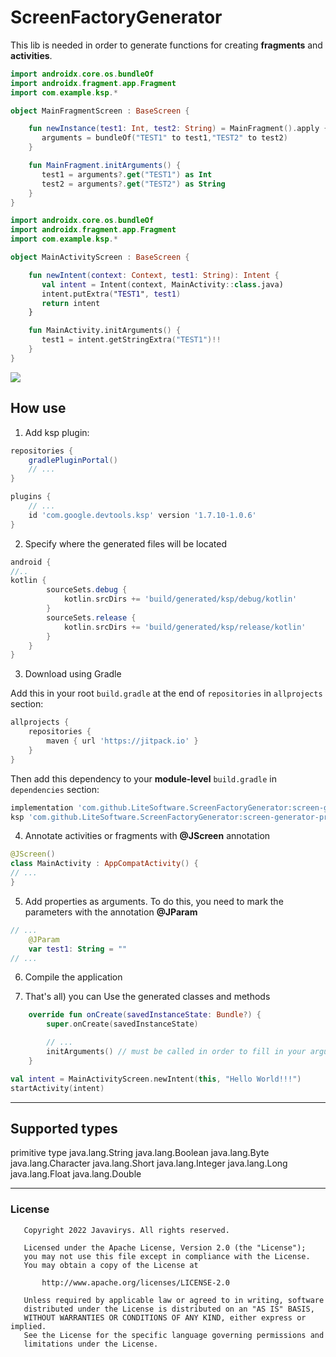 # ScreenFactoryGenerator

This lib is needed in order to generate functions for creating **fragments** and **activities**.


```kotlin
import androidx.core.os.bundleOf
import androidx.fragment.app.Fragment
import com.example.ksp.*

object MainFragmentScreen : BaseScreen {

    fun newInstance(test1: Int, test2: String) = MainFragment().apply {
       arguments = bundleOf("TEST1" to test1,"TEST2" to test2)
    }

    fun MainFragment.initArguments() {
       test1 = arguments?.get("TEST1") as Int
       test2 = arguments?.get("TEST2") as String
    }
}
```

```kotlin
import androidx.core.os.bundleOf
import androidx.fragment.app.Fragment
import com.example.ksp.*

object MainActivityScreen : BaseScreen {

    fun newIntent(context: Context, test1: String): Intent { 
       val intent = Intent(context, MainActivity::class.java)
       intent.putExtra("TEST1", test1)
       return intent
    }

    fun MainActivity.initArguments() {
       test1 = intent.getStringExtra("TEST1")!!
    }
}
```

[![](https://jitpack.io/v/LiteSoftware/ScreenFactoryGenerator.svg)](https://jitpack.io/#LiteSoftware/ScreenFactoryGenerator)

## How use

1. Add ksp plugin:

```groovy
repositories {
    gradlePluginPortal()
    // ...
}
```

```groovy
plugins {
    // ...
    id 'com.google.devtools.ksp' version '1.7.10-1.0.6'
}
```

2. Specify where the generated files will be located

```groovy
android {
//..
kotlin {
        sourceSets.debug {
            kotlin.srcDirs += 'build/generated/ksp/debug/kotlin'
        }
        sourceSets.release {
            kotlin.srcDirs += 'build/generated/ksp/release/kotlin'
        }
    }
}
```

3. Download using Gradle

Add this in your root `build.gradle` at the end of `repositories` in `allprojects` section:
```groovy
allprojects {
    repositories {
        maven { url 'https://jitpack.io' }
    }
}
```

Then add this dependency to your **module-level** `build.gradle` in `dependencies` section:
```groovy
implementation 'com.github.LiteSoftware.ScreenFactoryGenerator:screen-generator-annotation:$version'
ksp 'com.github.LiteSoftware.ScreenFactoryGenerator:screen-generator-processor:$version'

```

4. Annotate activities or fragments with **@JScreen** annotation

```kotlin
@JScreen()
class MainActivity : AppCompatActivity() {
// ...
}
```

5. Add properties as arguments. To do this, you need to mark the parameters with the annotation **@JParam**

```kotlin
// ...
    @JParam
    var test1: String = ""
// ...
```

6. Compile the application

7. That's all) you can Use the generated classes and methods

```kotlin
    override fun onCreate(savedInstanceState: Bundle?) {
        super.onCreate(savedInstanceState)

        // ...
        initArguments() // must be called in order to fill in your arguments
    }
```

```kotlin
val intent = MainActivityScreen.newIntent(this, "Hello World!!!")
startActivity(intent)
```


---

## Supported types

primitive type
java.lang.String
java.lang.Boolean
java.lang.Byte
java.lang.Character
java.lang.Short
java.lang.Integer
java.lang.Long
java.lang.Float
java.lang.Double

---

### License

```
   Copyright 2022 Javavirys. All rights reserved.

   Licensed under the Apache License, Version 2.0 (the "License");
   you may not use this file except in compliance with the License.
   You may obtain a copy of the License at

       http://www.apache.org/licenses/LICENSE-2.0

   Unless required by applicable law or agreed to in writing, software
   distributed under the License is distributed on an "AS IS" BASIS,
   WITHOUT WARRANTIES OR CONDITIONS OF ANY KIND, either express or implied.
   See the License for the specific language governing permissions and
   limitations under the License.
```
